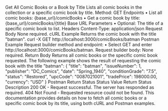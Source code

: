 Get All Comic Books or a Book by Title
Lists all comic books in the collection or a specific comic book by title.
Method: GET
Endpoints
•	List all comic books: {base_url}/comicBooks
•	Get a comic book by title: {base_url}/comicBooks/{title}
Base URL Parameters
•	Optional: The title of a specific comic book to list.
Headers
Content-Type: application/json
Request Body
None required.
cURL Example
Returns the comic book with the title "batman".
curl -X GET http://localhost:3000/comicBooks/batman
Postman Example
Request builder method and endpoint:
•	Select GET and enter http://localhost:3000/comicBooks/batman.
Request builder body:
None required.
Return Body
Returns all comic books or the specific comic book requested. The following example shows the result of requesting the comic book with the title "batman":
{
  "title": "batman",
  "issueNumber": 1,
  "publisher": "DC_Comics",
  "date": "Spring_1940",
  "conditionGrade": "7.5",
  "status": "Restored",
  "upcCode": "0087021001",
  "tradePrice": 198000.00,
  "currency": "USD"
}
Postman Return Status
Status Value	Return Status Description
200	OK - Request successful. The server has responded as required.
404	Not Found - Requested resource could not be found.
This documentation provides details on how to fetch all comic books or a specific comic book by its title, using both cURL and Postman examples.

